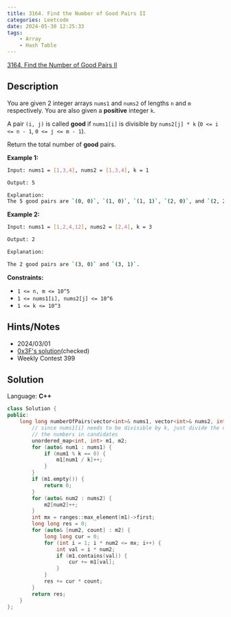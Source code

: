 ```yaml
---
title: 3164. Find the Number of Good Pairs II
categories: Leetcode
date: 2024-05-30 12:25:33
tags:
    - Array
    - Hash Table
---
```


[3164. Find the Number of Good Pairs II](https://leetcode.com/problems/find-the-number-of-good-pairs-ii/description/)

## Description

You are given 2 integer arrays `nums1` and `nums2` of lengths `n` and `m` respectively. You are also given a **positive**  integer `k`.

A pair `(i, j)` is called **good**  if `nums1[i]` is divisible by `nums2[j] * k` (`0 <= i <= n - 1`, `0 <= j <= m - 1`).

Return the total number of **good**  pairs.

**Example 1:**

```bash
Input: nums1 = [1,3,4], nums2 = [1,3,4], k = 1

Output: 5

Explanation:
The 5 good pairs are `(0, 0)`, `(1, 0)`, `(1, 1)`, `(2, 0)`, and `(2, 2)`.
```

**Example 2:**

```bash
Input: nums1 = [1,2,4,12], nums2 = [2,4], k = 3

Output: 2

Explanation:

The 2 good pairs are `(3, 0)` and `(3, 1)`.
```

**Constraints:**

- `1 <= n, m <= 10^5`
- `1 <= nums1[i], nums2[j] <= 10^6`
- `1 <= k <= 10^3`

## Hints/Notes

- 2024/03/01
- [0x3F's solution](https://leetcode.cn/problems/find-the-number-of-good-pairs-ii/solutions/2790631/tong-ji-yin-zi-ge-shu-pythonjavacgo-by-e-bl3o/)(checked)
- Weekly Contest 399

## Solution

Language: **C++**

```C++
class Solution {
public:
    long long numberOfPairs(vector<int>& nums1, vector<int>& nums2, int k) {
        // since nums1[i] needs to be divisible by k, just divide the nums1 by k and record
        // the numbers in candidates
        unordered_map<int, int> m1, m2;
        for (auto& num1 : nums1) {
            if (num1 % k == 0) {
                m1[num1 / k]++;
            }
        }
        if (m1.empty()) {
            return 0;
        }
        for (auto& num2 : nums2) {
            m2[num2]++;
        }
        int mx = ranges::max_element(m1)->first;
        long long res = 0;
        for (auto& [num2, count] : m2) {
            long long cur = 0;
            for (int i = 1; i * num2 <= mx; i++) {
                int val = i * num2;
                if (m1.contains(val)) {
                    cur += m1[val];
                }
            }
            res += cur * count;
        }
        return res;
    }
};
```
